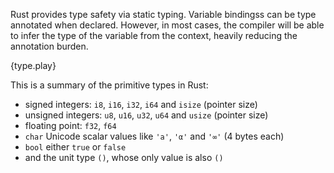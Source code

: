 Rust provides type safety via static typing. Variable bindingss can be type
annotated when declared. However, in most cases, the compiler will be able to
infer the type of the variable from the context, heavily reducing the
annotation burden.

{type.play}

This is a summary of the primitive types in Rust:

* signed integers: `i8`, `i16`, `i32`, `i64` and `isize` (pointer size)
* unsigned integers: `u8`, `u16`, `u32`, `u64` and `usize` (pointer size)
* floating point: `f32`, `f64`
* `char` Unicode scalar values like `'a'`, `'α'` and `'∞'` (4 bytes each)
* `bool` either `true` or `false`
* and the unit type `()`, whose only value is also `()`
